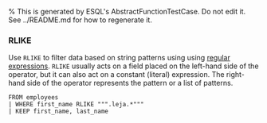 % This is generated by ESQL's AbstractFunctionTestCase. Do not edit it. See ../README.md for how to regenerate it.

### RLIKE
Use `RLIKE` to filter data based on string patterns using using
[regular expressions](https://www.elastic.co/docs/reference/query-languages/query-dsl/regexp-syntax). `RLIKE` usually acts on a field placed on
the left-hand side of the operator, but it can also act on a constant (literal)
expression. The right-hand side of the operator represents the pattern or a list of patterns.

```esql
FROM employees
| WHERE first_name RLIKE """.leja.*"""
| KEEP first_name, last_name
```
